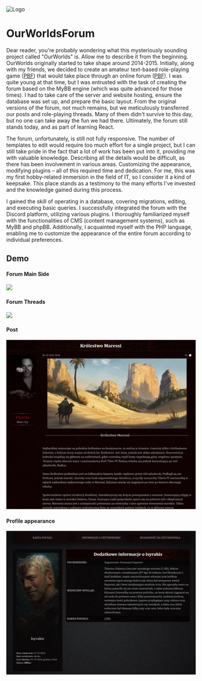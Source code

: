 ![Logo](https://images90.fotosik.pl/674/ef9ab6982543d4b9.png)

# OurWorldsForum

Dear reader, you're probably wondering what this mysteriously sounding project called "OurWorlds" is. Allow me to describe it from the beginning.
OurWorlds originally started to take shape around 2014-2015. Initially, along with my friends, we decided to create an amateur text-based role-playing game ([PBF](https://en.wikipedia.org/wiki/Play-by-post_role-playing_game)) that would take place through an online forum ([PBF](https://en.wikipedia.org/wiki/Play-by-post_role-playing_game)). I was quite young at that time, but I was entrusted with the task of creating the forum based on the MyBB engine (which was quite advanced for those times). I had to take care of the server and website hosting, ensure the database was set up, and prepare the basic layout. From the original versions of the forum, not much remains, but we meticulously transferred our posts and role-playing threads. Many of them didn't survive to this day, but no one can take away the fun we had there. Ultimately, the forum still stands today, and as part of learning React.

The forum, unfortunately, is still not fully responsive. The number of templates to edit would require too much effort for a single project, but I can still take pride in the fact that a lot of work has been put into it, providing me with valuable knowledge. Describing all the details would be difficult, as there has been involvement in various areas. Customizing the appearance, modifying plugins – all of this required time and dedication. For me, this was my first hobby-related immersion in the field of IT, so I consider it a kind of keepsake. This place stands as a testimony to the many efforts I've invested and the knowledge gained during this process.


I gained the skill of operating in a database, covering migrations, editing, and executing basic queries. I successfully integrated the forum with the Discord platform, utilizing various plugins. I thoroughly familiarized myself with the functionalities of CMS (content management systems), such as MyBB and phpBB. Additionally, I acquainted myself with the PHP language, enabling me to customize the appearance of the entire forum according to individual preferences.

## Demo

#### Forum Main Side

![](https://github.com/Finarfin32/finarfin32/blob/Finarfin32-gifs/OurWorlds6.gif)

#### Forum Threads

![](https://github.com/Finarfin32/finarfin32/blob/Finarfin32-gifs/OurWorlds7.gif)

#### Post

![](https://github.com/Finarfin32/finarfin32/blob/Finarfin32-gifs/test1.JPG)

#### Profile appearance

![](https://github.com/Finarfin32/finarfin32/blob/Finarfin32-gifs/test2.JPG)
